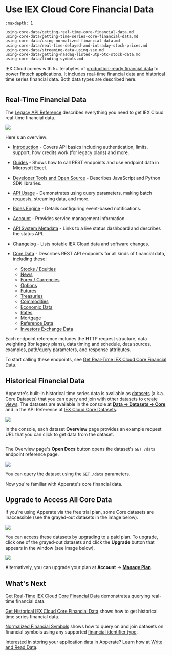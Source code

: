 # Use IEX Cloud Core Financial Data

```{toctree}
:maxdepth: 1

using-core-data/getting-real-time-core-financial-data.md
using-core-data/getting-time-series-core-financial-data.md
using-core-data/using-normalized-financial-data.md
using-core-data/real-time-delayed-and-intraday-stock-prices.md
using-core-data/streaming-data-using-sse.md
using-core-data/getting-nasdaq-listed-utp-otc-stock-data.md
using-core-data/finding-symbols.md
```

<!-- using-core-data/rules-engine-event-driven-alerts-and-data-delivery.md -->

IEX Cloud comes with 5+ terabytes of [production-ready financial data](./getting-started/production-ready-core-data.md) to power fintech applications. It includes real-time financial data and historical time series financial data. Both data types are described here.

```{important} We are in the process of migrating legacy IEX Cloud Core Data to IEX Cloud Core Datasets in Apperate. IEX Cloud's API reference is currently split between Apperate's [API Reference](https://iexcloud.io/docs/) and the [Legacy API Reference](https://iexcloud.io/docs/api/). If the [API Reference](https://iexcloud.io/docs/) doesn't list the data you want, please check the [Legacy API Reference](https://iexcloud.io/docs/api/).
```

##  Real-Time Financial Data

The [Legacy API Reference](https://iexcloud.io/docs/api/) describes everything you need to get IEX Cloud real-time financial data.

![](./using-core-data/iexcloud-api-reference.png)

Here's an overview:

- [Introduction](https://iexcloud.io/docs/api/#introduction) - Covers API basics including authentication, limits, support, how credits work (for legacy plans) and more.
- [Guides](https://iexcloud.io/docs/api/#guides) - Shows how to call REST endpoints and use endpoint data in Microsoft Excel.
- [Developer Tools and Open Source](https://iexcloud.io/docs/api/#developer-tools-and-open-source) - Describes JavaScript and Python SDK libraries.
- [API Usage](https://iexcloud.io/docs/api/#api-usage) - Demonstrates using query parameters, making batch requests, streaming data, and more.
- [Rules Engine](https://iexcloud.io/docs/api/#rules-engine-beta) - Details configuring event-based notifications.
- [Account](https://iexcloud.io/docs/api/#account) - Provides service management information. 
- [API System Metadata](https://iexcloud.io/docs/api/#api-system-metadata) - Links to a live status dashboard and describes the status API.
- [Changelog](https://iexcloud.io/docs/api/#changelog) - Lists notable IEX Cloud data and software changes.
- [Core Data](https://iexcloud.io/docs/api/#core-data) - Describes REST API endpoints for all kinds of financial data, including these:

    - [Stocks / Equities](https://iexcloud.io/docs/api/#stocks-equities)
    - [News](https://iexcloud.io/docs/api/#news)
    - [Forex / Currencies](https://iexcloud.io/docs/api/#forex-currencies)
    - [Options](https://iexcloud.io/docs/api/#options)
    - [Futures](https://iexcloud.io/docs/api/#futures)
    - [Treasuries](https://iexcloud.io/docs/api/#treasuries)
    - [Commodities](https://iexcloud.io/docs/api/#commodities)
    - [Economic Data](https://iexcloud.io/docs/api/#economic-data)
    - [Rates](https://iexcloud.io/docs/api/#rates)
    - [Mortgage](https://iexcloud.io/docs/api/#mortgage)
    - [Reference Data](https://iexcloud.io/docs/api/#reference-data)
    - [Investors Exchange Data](https://iexcloud.io/docs/api/#investors-exchange-data)

Each endpoint reference includes the HTTP request structure, data weighting (for legacy plans), data timing and schedule, data sources, examples, path/query parameters, and response attributes.

To start calling these endpoints, see [Get Real-Time IEX Cloud Core Financial Data](./using-core-data/getting-real-time-core-financial-data.md).

<!-- TODO - above, reference a legacy financial data article once we create it. - Jim -->

## Historical Financial Data

Apperate's built-in historical time series data is available as [datasets](./reference/glossary.md#dataset) (a.k.a. Core Datasets) that you can [query](./search-data/querying-datasets.md) and join with other datasets to [create views](./managing-your-data/create-a-view.md). The datasets are available in the console at [**Data &rarr; Datasets &rarr; Core**](https://iexcloud.io/console/datasets/core) and in the API Reference at [IEX Cloud Core Datasets](https://iexcloud.io/docs/core).

![](./using-core-data/core-datasets.png)

In the console, each dataset **Overview** page provides an example request URL that you can click to get data from the dataset.

```{note} A dataset's **Database** page (the tab is next to **Overview**) provides a SQL editor for querying the dataset and joining with data from other datasets to create views.
```

The Overview page's **Open Docs** button opens the dataset's `GET /data` endpoint reference page. 

![](./using-core-data/cash_flow_dataset_api_docs.png)

You can query the dataset using the [`GET /data`](https://iexcloud.io/docs/apperate-apis/data/get-data) parameters.

Now you're familiar with Apperate's core financial data.

## Upgrade to Access All Core Data

If you're using Apperate via the free trial plan, some Core datasets are inaccessible (see the grayed-out datasets in the image below).

![](./using-core-data/disabled-datasets.png)

You can access these datasets by upgrading to a paid plan. To upgrade, click one of the grayed-out datasets and click the **Upgrade** button that appears in the window (see image below). 

![](./using-core-data/enable-dataset-via-upgrade.png)

Alternatively, you can upgrade your plan at **Account** &rarr; [**Manage Plan**](https://iexcloud.io/console/manage-plan).

## What's Next

[Get Real-Time IEX Cloud Core Financial Data](./using-core-data/getting-real-time-core-financial-data.md) demonstrates querying real-time financial data.

[Get Historical IEX Cloud Core Financial Data](./using-core-data/getting-time-series-core-financial-data.md) shows how to get historical time series financial data.

[Normalized Financial Symbols](./using-core-data/using-normalized-financial-data.md) shows how to query on and join datasets on financial symbols using any supported [financial identifier type](./reference/financial-identifiers.md).

Interested in storing your application data in Apperate? Learn how at [Write and Read Data](../getting-started/write-and-read-data.md).